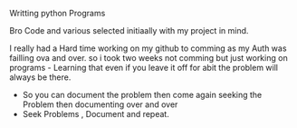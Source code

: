 Writting python Programs 

Bro Code and various selected initiaally with my project in mind.

I really had a Hard time working on my github to comming as my Auth was failling ova and over. so i took two weeks not comming but just working on programs - Learning that even if you leave it off for abit the problem will always be there. 
- So you can document the problem then come again seeking the Problem then documenting over and over
- Seek Problems , Document and repeat.  
